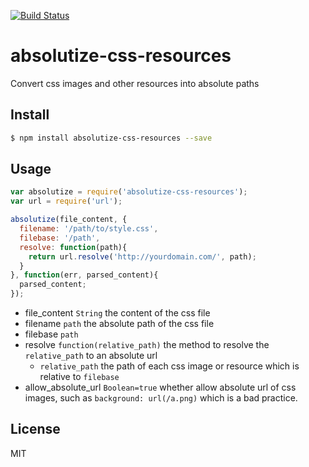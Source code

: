 <!-- [![NPM version](https://badge.fury.io/js/absolutize-css-resources.svg)](http://badge.fury.io/js/absolutize-css-resources)
[![npm module downloads per month](http://img.shields.io/npm/dm/absolutize-css-resources.svg)](https://www.npmjs.org/package/absolutize-css-resources) -->
[![Build Status](https://travis-ci.org/neuron-js/absolutize-css-resources.svg?branch=master)](https://travis-ci.org/neuron-js/absolutize-css-resources)
<!-- [![Dependency Status](https://david-dm.org/neuron-js/absolutize-css-resources.svg)](https://david-dm.org/neuron-js/absolutize-css-resources) -->

# absolutize-css-resources

Convert css images and other resources into absolute paths

## Install

```sh
$ npm install absolutize-css-resources --save
```

## Usage

```js
var absolutize = require('absolutize-css-resources');
var url = require('url');

absolutize(file_content, {
  filename: '/path/to/style.css',
  filebase: '/path',
  resolve: function(path){
    return url.resolve('http://yourdomain.com/', path); 
  }
}, function(err, parsed_content){
  parsed_content;
});
```

- file_content `String` the content of the css file
- filename `path` the absolute path of the css file
- filebase `path`
- resolve `function(relative_path)` the method to resolve the `relative_path` to an absolute url
  - `relative_path` the path of each css image or resource which is relative to `filebase` 
- allow_absolute_url `Boolean=true` whether allow absolute url of css images, such as `background: url(/a.png)` which is a bad practice.

## License

MIT
